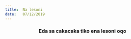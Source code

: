 ```yaml
---
title:  Na lesoni
date:   07/12/2019
---
```


### <center>Eda sa cakacaka tiko ena lesoni oqo</center>